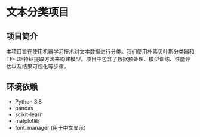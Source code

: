 # 文本分类项目

## 项目简介

本项目旨在使用机器学习技术对文本数据进行分类。我们使用朴素贝叶斯分类器和TF-IDF特征提取方法来构建模型。项目中包含了数据预处理、模型训练、性能评估以及结果可视化等步骤。

## 环境依赖

- Python 3.8
- pandas
- scikit-learn
- matplotlib
- font_manager (用于中文显示)
